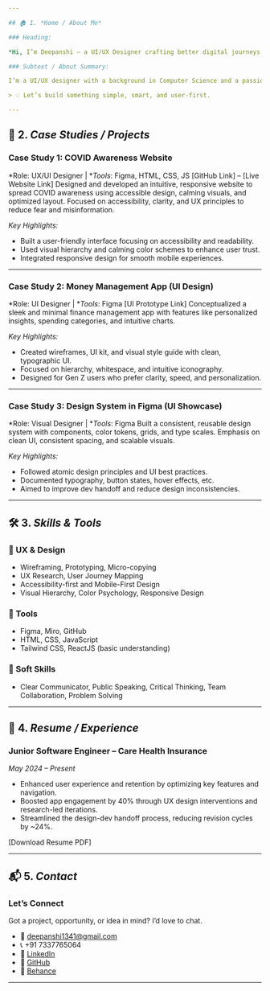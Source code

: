 ```yaml
---

## 🏠 1. *Home / About Me*

### Heading:

*Hi, I’m Deepanshi — a UI/UX Designer crafting better digital journeys.*

### Subtext / About Summary:

I’m a UI/UX designer with a background in Computer Science and a passion for solving real-world problems through thoughtful design. Currently at Care Health Insurance, I work on improving user engagement and retention by optimizing web and mobile experiences. I enjoy clean aesthetics, logical flows, and using design as a tool to drive meaningful impact.

> 💡 Let’s build something simple, smart, and user-first.

---
```


## 📁 2. *Case Studies / Projects*

### Case Study 1: COVID Awareness Website

*Role: UX/UI Designer | **Tools*: Figma, HTML, CSS, JS
\[GitHub Link] – \[Live Website Link]
Designed and developed an intuitive, responsive website to spread COVID awareness using accessible design, calming visuals, and optimized layout. Focused on accessibility, clarity, and UX principles to reduce fear and misinformation.

*Key Highlights:*

* Built a user-friendly interface focusing on accessibility and readability.
* Used visual hierarchy and calming color schemes to enhance user trust.
* Integrated responsive design for smooth mobile experiences.

---

### Case Study 2: Money Management App (UI Design)

*Role: UI Designer | **Tools*: Figma
\[UI Prototype Link]
Conceptualized a sleek and minimal finance management app with features like personalized insights, spending categories, and intuitive charts.

*Key Highlights:*

* Created wireframes, UI kit, and visual style guide with clean, typographic UI.
* Focused on hierarchy, whitespace, and intuitive iconography.
* Designed for Gen Z users who prefer clarity, speed, and personalization.

---

### Case Study 3: Design System in Figma (UI Showcase)

*Role: Visual Designer | **Tools*: Figma
Built a consistent, reusable design system with components, color tokens, grids, and type scales. Emphasis on clean UI, consistent spacing, and scalable visuals.

*Key Highlights:*

* Followed atomic design principles and UI best practices.
* Documented typography, button states, hover effects, etc.
* Aimed to improve dev handoff and reduce design inconsistencies.

---

## 🛠 3. *Skills & Tools*

### 🔹 UX & Design

* Wireframing, Prototyping, Micro-copying
* UX Research, User Journey Mapping
* Accessibility-first and Mobile-First Design
* Visual Hierarchy, Color Psychology, Responsive Design

### 🔹 Tools

* Figma, Miro, GitHub
* HTML, CSS, JavaScript
* Tailwind CSS, ReactJS (basic understanding)

### 🔹 Soft Skills

* Clear Communicator, Public Speaking, Critical Thinking, Team Collaboration, Problem Solving

---

## 📄 4. *Resume / Experience*

### Junior Software Engineer – Care Health Insurance

*May 2024 – Present*

* Enhanced user experience and retention by optimizing key features and navigation.
* Boosted app engagement by 40% through UX design interventions and research-led iterations.
* Streamlined the design-dev handoff process, reducing revision cycles by \~24%.

\[Download Resume PDF]

---

## 📬 5. *Contact*

### Let’s Connect

Got a project, opportunity, or idea in mind? I’d love to chat.

* 📧 [deepanshi1341@gmail.com](mailto:deepanshi1341@gmail.com)
* 📞 +91 7337765064
* 💼 [LinkedIn](https://www.linkedin.com/in/deepanshibirla/)
* 📁 [GitHub](https://github.com/BirlaD)
* 🎨 [Behance](https://www.behance.net/deepanshibirla/)

---